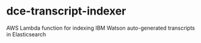 # dce-transcript-indexer
AWS Lambda function for indexing IBM Watson auto-generated transcripts in Elasticsearch
